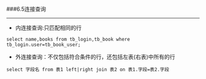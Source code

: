 ###6.5连接查询

-----------------

- 内连接查询:只匹配相同的行
```mysql
select name,books from tb_login,tb_book where tb_login.user=tb_book_user;
```

- 外连接查询：不仅包括符合条件的行，还包括左表(右表)中所有的行
```mysql
select 字段名 from 表1 left|right join 表2 on 表1.字段=表2.字段
```
